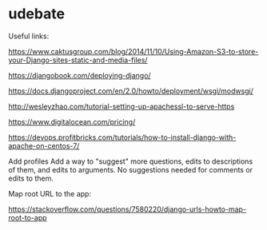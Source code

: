 # udebate


Useful links:

https://www.caktusgroup.com/blog/2014/11/10/Using-Amazon-S3-to-store-your-Django-sites-static-and-media-files/

https://djangobook.com/deploying-django/

https://docs.djangoproject.com/en/2.0/howto/deployment/wsgi/modwsgi/

http://wesleyzhao.com/tutorial-setting-up-apachessl-to-serve-https

https://www.digitalocean.com/pricing/

https://devops.profitbricks.com/tutorials/how-to-install-django-with-apache-on-centos-7/

Add profiles
Add a way to "suggest" more questions, edits to descriptions of them, and edits to arguments. No suggestions needed for comments or edits to them.

Map root URL to the app:

https://stackoverflow.com/questions/7580220/django-urls-howto-map-root-to-app
